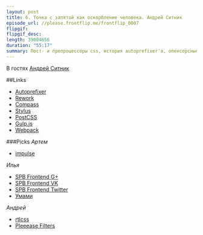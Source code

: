 ```yaml
---
layout: post
title: 6. Точка с запятой как оскорбление человека. Андрей Ситник
episode_url: //please.frontflip.me/frontflip_0007
flipgif:
flipgif_desc:
length: 39804656
duration: "55:17"
summary: Пост- и препроцессоры css, история autoprefixer'a, опенсорсные войны и много магии.
---
```


В гостях [Андрей Ситник](https://twitter.com/andrey_sitnik)

##Links
 - [Autoprefixer](https://github.com/postcss/autoprefixer)
 - [Rework](https://github.com/reworkcss/rework)
 - [Compass](http://compass-style.org/)
 - [Stylus](http://learnboost.github.io/stylus/)
 - [PostCSS](https://github.com/postcss/postcss)
 - [Gulp.js](http://gulpjs.com/)
 - [Webpack](https://webpack.github.io/)


###Picks
*Артем*
 - [impulse](impulse.luster.io)

*Илья*
 - [SPB Frontend G+](https://plus.google.com/communities/104754387486747286577)
 - [SPB Frontend VK](https://vk.com/spb_frontend)
 - [SPB Frontend Twitter](https://vk.com/spb_frontend)
 - [Умами](http://ru.wikipedia.org/wiki/%D0%A3%D0%BC%D0%B0%D0%BC%D0%B8)

*Андрей*
 - [rtlcss](https://github.com/MohammadYounes/rtlcss)
 - [Pleeease Filters](https://github.com/iamvdo/pleeease-filters)

